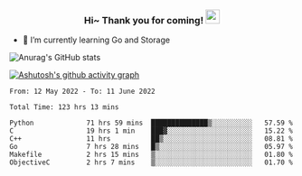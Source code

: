 <h3 align="center">
    Hi~ Thank you for coming!
    <img src="https://media.giphy.com/media/hvRJCLFzcasrR4ia7z/giphy.gif" width="25px">
</h3>

<!--
**pineapple-man/pineapple-man** is a ✨ _special_ ✨ repository because its `README.md` (this file) appears on your GitHub profile.

Here are some ideas to get you started:
- 🔭 I’m currently working on ...
- 🤔 I’m looking for help with ...
- 💬 Ask me about ...
- 📫 How to reach me: ...
- 😄 Pronouns: ...
- ⚡ Fun fact: 
- 👯 I’m looking to collaborate on kubernetes
-->
- 🌱 I’m currently learning Go and Storage


![Anurag's GitHub stats](https://github-readme-stats.vercel.app/api?username=pineapple-man&show_icons=true&theme=radical)


[![Ashutosh's github activity graph](https://activity-graph.herokuapp.com/graph?username=pineapple-man&bg_color=fffff0&color=708090&line=24292e&point=24292e&area=true&hide_border=true)](https://github.com/ashutosh00710/github-readme-activity-graph)

<!--START_SECTION:waka-->

```text
From: 12 May 2022 - To: 11 June 2022

Total Time: 123 hrs 13 mins

Python             71 hrs 59 mins  ██████████████▒░░░░░░░░░░   57.59 %
C                  19 hrs 1 min    ███▓░░░░░░░░░░░░░░░░░░░░░   15.22 %
C++                11 hrs          ██▒░░░░░░░░░░░░░░░░░░░░░░   08.81 %
Go                 7 hrs 28 mins   █▒░░░░░░░░░░░░░░░░░░░░░░░   05.97 %
Makefile           2 hrs 15 mins   ▒░░░░░░░░░░░░░░░░░░░░░░░░   01.80 %
ObjectiveC         2 hrs 7 mins    ▒░░░░░░░░░░░░░░░░░░░░░░░░   01.70 %
```

<!--END_SECTION:waka-->
